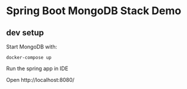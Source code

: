 # Spring Boot MongoDB Stack Demo

## dev setup

Start MongoDB with:

    docker-compose up

Run the spring app in IDE

Open http://localhost:8080/
